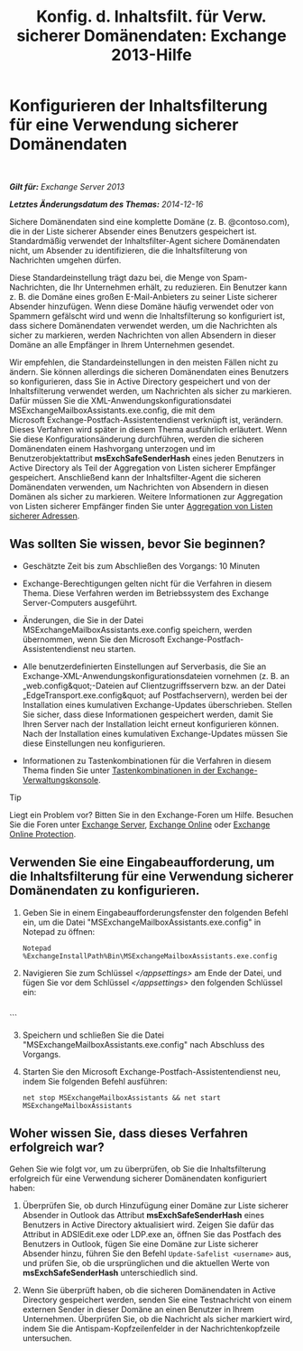﻿---
title: 'Konfig. d. Inhaltsfilt. für Verw. sicherer Domänendaten: Exchange 2013-Hilfe'
TOCTitle: Konfigurieren der Inhaltsfilterung für eine Verwendung sicherer Domänendaten
ms:assetid: 1ee2b663-b4f3-4fef-8954-986f2d820924
ms:mtpsurl: https://technet.microsoft.com/de-de/library/Dn467930(v=EXCHG.150)
ms:contentKeyID: 59634163
ms.date: 05/22/2018
mtps_version: v=EXCHG.150
ms.translationtype: MT
---

# Konfigurieren der Inhaltsfilterung für eine Verwendung sicherer Domänendaten

 

_**Gilt für:** Exchange Server 2013_

_**Letztes Änderungsdatum des Themas:** 2014-12-16_

Sichere Domänendaten sind eine komplette Domäne (z. B. @contoso.com), die in der Liste sicherer Absender eines Benutzers gespeichert ist. Standardmäßig verwendet der Inhaltsfilter-Agent sichere Domänendaten nicht, um Absender zu identifizieren, die die Inhaltsfilterung von Nachrichten umgehen dürfen.

Diese Standardeinstellung trägt dazu bei, die Menge von Spam-Nachrichten, die Ihr Unternehmen erhält, zu reduzieren. Ein Benutzer kann z. B. die Domäne eines großen E-Mail-Anbieters zu seiner Liste sicherer Absender hinzufügen. Wenn diese Domäne häufig verwendet oder von Spammern gefälscht wird und wenn die Inhaltsfilterung so konfiguriert ist, dass sichere Domänendaten verwendet werden, um die Nachrichten als sicher zu markieren, werden Nachrichten von allen Absendern in dieser Domäne an alle Empfänger in Ihrem Unternehmen gesendet.

Wir empfehlen, die Standardeinstellungen in den meisten Fällen nicht zu ändern. Sie können allerdings die sicheren Domänendaten eines Benutzers so konfigurieren, dass Sie in Active Directory gespeichert und von der Inhaltsfilterung verwendet werden, um Nachrichten als sicher zu markieren. Dafür müssen Sie die XML-Anwendungskonfigurationsdatei MSExchangeMailboxAssistants.exe.config, die mit dem Microsoft Exchange-Postfach-Assistentendienst verknüpft ist, verändern. Dieses Verfahren wird später in diesem Thema ausführlich erläutert. Wenn Sie diese Konfigurationsänderung durchführen, werden die sicheren Domänendaten einem Hashvorgang unterzogen und im Benutzerobjektattribut **msExchSafeSenderHash** eines jeden Benutzers in Active Directory als Teil der Aggregation von Listen sicherer Empfänger gespeichert. Anschließend kann der Inhaltsfilter-Agent die sicheren Domänendaten verwenden, um Nachrichten von Absendern in diesen Domänen als sicher zu markieren. Weitere Informationen zur Aggregation von Listen sicherer Empfänger finden Sie unter [Aggregation von Listen sicherer Adressen](safelist-aggregation-exchange-2013-help.md).

## Was sollten Sie wissen, bevor Sie beginnen?

  - Geschätzte Zeit bis zum Abschließen des Vorgangs: 10 Minuten

  - Exchange-Berechtigungen gelten nicht für die Verfahren in diesem Thema. Diese Verfahren werden im Betriebssystem des Exchange Server-Computers ausgeführt.

  - Änderungen, die Sie in der Datei MSExchangeMailboxAssistants.exe.config speichern, werden übernommen, wenn Sie den Microsoft Exchange-Postfach-Assistentendienst neu starten.

  - Alle benutzerdefinierten Einstellungen auf Serverbasis, die Sie an Exchange-XML-Anwendungskonfigurationsdateien vornehmen (z. B. an „web.config\&quot;-Dateien auf Clientzugriffsservern bzw. an der Datei „EdgeTransport.exe.config\&quot; auf Postfachservern), werden bei der Installation eines kumulativen Exchange-Updates überschrieben. Stellen Sie sicher, dass diese Informationen gespeichert werden, damit Sie Ihren Server nach der Installation leicht erneut konfigurieren können. Nach der Installation eines kumulativen Exchange-Updates müssen Sie diese Einstellungen neu konfigurieren.

  - Informationen zu Tastenkombinationen für die Verfahren in diesem Thema finden Sie unter [Tastenkombinationen in der Exchange-Verwaltungskonsole](keyboard-shortcuts-in-the-exchange-admin-center-exchange-online-protection-help.md).


> [!TIP]
> Liegt ein Problem vor? Bitten Sie in den Exchange-Foren um Hilfe. Besuchen Sie die Foren unter <A href="https://go.microsoft.com/fwlink/p/?linkid=60612">Exchange Server</A>, <A href="https://go.microsoft.com/fwlink/p/?linkid=267542">Exchange Online</A> oder <A href="https://go.microsoft.com/fwlink/p/?linkid=285351">Exchange Online Protection</A>.



## Verwenden Sie eine Eingabeaufforderung, um die Inhaltsfilterung für eine Verwendung sicherer Domänendaten zu konfigurieren.

1.  Geben Sie in einem Eingabeaufforderungsfenster den folgenden Befehl ein, um die Datei "MSExchangeMailboxAssistants.exe.config" in Notepad zu öffnen:
    
        Notepad %ExchangeInstallPath%Bin\MSExchangeMailboxAssistants.exe.config

2.  Navigieren Sie zum Schlüssel *\</appsettings\>* am Ende der Datei, und fügen Sie vor dem Schlüssel *\</appsettings\>* den folgenden Schlüssel ein:
    
    ```command line
<add key="IncludeSafeDomains" value="true" />
```

3.  Speichern und schließen Sie die Datei "MSExchangeMailboxAssistants.exe.config" nach Abschluss des Vorgangs.

4.  Starten Sie den Microsoft Exchange-Postfach-Assistentendienst neu, indem Sie folgenden Befehl ausführen:
    
        net stop MSExchangeMailboxAssistants && net start MSExchangeMailboxAssistants

## Woher wissen Sie, dass dieses Verfahren erfolgreich war?

Gehen Sie wie folgt vor, um zu überprüfen, ob Sie die Inhaltsfilterung erfolgreich für eine Verwendung sicherer Domänendaten konfiguriert haben:

1.  Überprüfen Sie, ob durch Hinzufügung einer Domäne zur Liste sicherer Absender in Outlook das Attribut **msExchSafeSenderHash** eines Benutzers in Active Directory aktualisiert wird. Zeigen Sie dafür das Attribut in ADSIEdit.exe oder LDP.exe an, öffnen Sie das Postfach des Benutzers in Outlook, fügen Sie eine Domäne zur Liste sicherer Absender hinzu, führen Sie den Befehl `Update-Safelist <username>` aus, und prüfen Sie, ob die ursprünglichen und die aktuellen Werte von **msExchSafeSenderHash** unterschiedlich sind.

2.  Wenn Sie überprüft haben, ob die sicheren Domänendaten in Active Directory gespeichert werden, senden Sie eine Testnachricht von einem externen Sender in dieser Domäne an einen Benutzer in Ihrem Unternehmen. Überprüfen Sie, ob die Nachricht als sicher markiert wird, indem Sie die Antispam-Kopfzeilenfelder in der Nachrichtenkopfzeile untersuchen.

